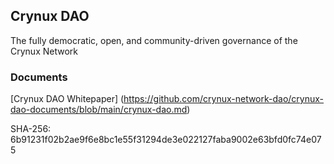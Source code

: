 ## Crynux DAO

The fully democratic, open, and community-driven governance of the Crynux Network


### Documents

[Crynux DAO Whitepaper] (https://github.com/crynux-network-dao/crynux-dao-documents/blob/main/crynux-dao.md)

SHA-256: 6b91231f02b2ae9f6e8bc1e55f31294de3e022127faba9002e63bfd0fc74e075

